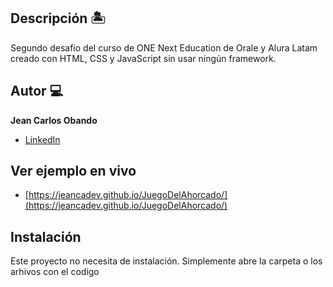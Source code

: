 ## Descripción 🏝

Segundo desafio del curso de ONE Next Education de Orale y Alura Latam creado con HTML, CSS y JavaScript sin usar ningún framework.

## Autor 💻
**Jean Carlos Obando**

* [LinkedIn](https://www.linkedin.com/in/jeancarlosobando/)

## Ver ejemplo en vivo
* [https://jeancadev.github.io/JuegoDelAhorcado/](https://jeancadev.github.io/JuegoDelAhorcado/)

## Instalación
Este proyecto no necesita de instalación. Simplemente abre la carpeta o los arhivos con el codigo
